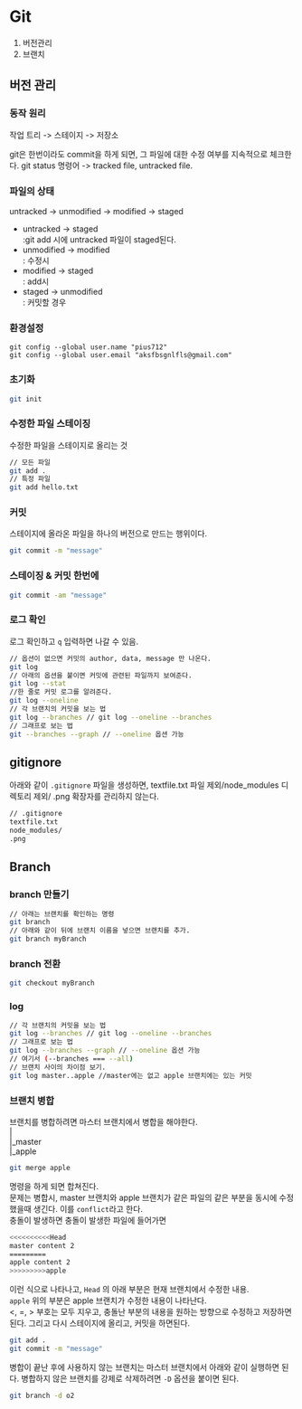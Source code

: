 # Git

1. 버전관리
2. 브랜치 

## 버전 관리

### 동작 원리

작업 트리 -> 스테이지 -> 저장소

git은 한번이라도 commit을 하게 되면, 그 파일에 대한 수정 여부를 지속적으로 체크한다. git status 명령어 -> tracked file, untracked file.

### 파일의 상태

untracked -> unmodified -> modified -> staged

* untracked -> staged  
:git add 시에 untracked 파일이 staged된다. 
* unmodified -> modified  
: 수정시
* modified -> staged  
: add시
* staged -> unmodified  
: 커밋할 경우


### 환경설정 

```git
git config --global user.name "pius712"
git config --global user.email "aksfbsgnlfls@gmail.com"
```

### 초기화

```bash
git init
```

### 수정한 파일 스테이징

수정한 파일을 스테이지로 올리는 것

```bash
// 모든 파일
git add .
// 특정 파일
git add hello.txt
```

### 커밋

스테이지에 올라온 파일을 하나의 버전으로 만드는 행위이다. 

```bash
git commit -m "message"
```

### 스테이징 & 커밋 한번에

```bash
git commit -am "message"
```

### 로그 확인 

로그 확인하고 `q` 입력하면 나갈 수 있음.

```bash
// 옵션이 없으면 커밋의 author, data, message 만 나온다.
git log
// 아래의 옵션을 붙이면 커밋에 관련된 파일까지 보여준다. 
git log --stat
//한 줄로 커밋 로그를 알려준다.
git log --oneline
// 각 브랜치의 커밋을 보는 법
git log --branches // git log --oneline --branches
// 그래프로 보는 법
git --branches --graph // --oneline 옵션 가능
```

## gitignore

아래와 같이 `.gitignore` 파일을 생성하면, textfile.txt 파일 제외/node_modules 디렉토리 제외/ .png 확장자를 관리하지 않는다. 

```bash
// .gitignore
textfile.txt
node_modules/
.png
```

## Branch

### branch 만들기

```bash
// 아래는 브랜치를 확인하는 명령
git branch
// 아래와 같이 뒤에 브랜치 이름을 넣으면 브랜치를 추가.
git branch myBranch
```

### branch 전환

```bash
git checkout myBranch
```

### log

``` bash
// 각 브랜치의 커밋을 보는 법
git log --branches // git log --oneline --branches
// 그래프로 보는 법
git log --branches --graph // --oneline 옵션 가능
// 여기서 (--branches === --all) 
// 브랜치 사이의 차이점 보기.
git log master..apple //master에는 없고 apple 브랜치에는 있는 커밋
```

### 브랜치 병합 

브랜치를 병합하려면 마스터 브랜치에서 병합을 해야한다.  
|  
|_master  
|_apple  

```bash
git merge apple
``` 

명령을 하게 되면 합쳐진다.  
문제는 병합시, master 브랜치와 apple 브랜치가 같은 파일의 같은 부분을 동시에 수정했을때 생긴다. 이를 `conflict`라고 한다.  
충돌이 발생하면 충돌이 발생한 파일에 들어가면  

```bash
<<<<<<<<<<Head
master content 2
=========
apple content 2
>>>>>>>>>apple
```` 

이런 식으로 나타나고, `Head` 의 아래 부분은 현재 브랜치에서 수정한 내용.  
 `apple` 위의 부분은 apple 브랜치가 수정한 내용이 나타난다.  
 <, =, > 부호는 모두 지우고, 충돌난 부분의 내용을 원하는 방향으로 수정하고 저장하면 된다. 그리고 다시 스테이지에 올리고, 커밋을 하면된다.

 ```bash
 git add .
 git commit -m "message"
 ```
 
 병합이 끝난 후에 사용하지 않는 브랜치는 마스터 브랜치에서 아래와 같이 실행하면 된다. 병합하지 않은 브랜치를 강제로 삭제하려면 `-D` 옵션을 붙이면 된다.
 
 ```bash
 git branch -d o2
 ```
